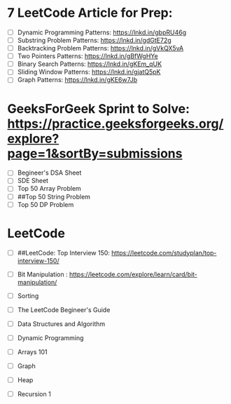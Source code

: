 # 7 LeetCode Article for Prep:
- [ ] Dynamic Programming Patterns: https://lnkd.in/gbpRU46g
- [ ] Substring Problem Patterns: https://lnkd.in/gdGtE72g
- [ ] Backtracking Problem Patterns: https://lnkd.in/gVkQX5vA
- [ ] Two Pointers Patterns: https://lnkd.in/gBfWgHYe
- [ ] Binary Search Patterns: https://lnkd.in/gKEm_qUK
- [ ] Sliding Window Patterns: https://lnkd.in/gjatQ5pK
- [ ] Graph Patterns: https://lnkd.in/gKE6w7Jb

# GeeksForGeek Sprint to Solve: https://practice.geeksforgeeks.org/explore?page=1&sortBy=submissions
- [ ] Begineer's DSA Sheet
- [ ] SDE Sheet
- [ ] Top 50 Array Problem 
- [ ] ##Top 50 String Problem
- [ ] Top 50 DP Problem

# LeetCode
- [ ] ##LeetCode: Top Interview 150: https://leetcode.com/studyplan/top-interview-150/
- [ ] Bit Manipulation : https://leetcode.com/explore/learn/card/bit-manipulation/
- [ ] Sorting
- [ ] The LeetCode Begineer's Guide
- [ ] Data Structures and Algorithm
- [ ] Dynamic Programming
- [ ] Arrays 101
- [ ] Graph
- [ ] Heap
- [ ] Recursion 1



